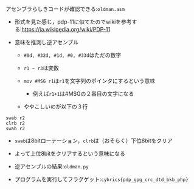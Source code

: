 アセンブラらしきコードが確認できる:`oldman.asm`

- 形式を見た感じ，pdp-11に似てたのでwikiを参考する:<https://ja.wikipedia.org/wiki/PDP-11>

- 意味を推測し逆アセンブル

  - `#0d, #32d, #1d, #0, #33d`はただの数字

  - `r1 ~ r3`は変数

  - `mov #MSG r1`は`r1`を文字列のポインタにするという意味
  
    - 例えば`r1+1`は#MSGの２番目の文字になる

  - ややこしいのが以下の３行

```
swab r2
clrb r2
swab r2
```
 
  - `swab`は8bitローテーション，`clrb`は（おそらく）下位8bitをクリア

  - よって上位8bitをクリアするという意味になる

  - 逆アセンブルの結果:`oldman.py`

  - プログラムを実行してフラグゲット:`cybrics{pdp_gpg_crc_dtd_bkb_php}`
